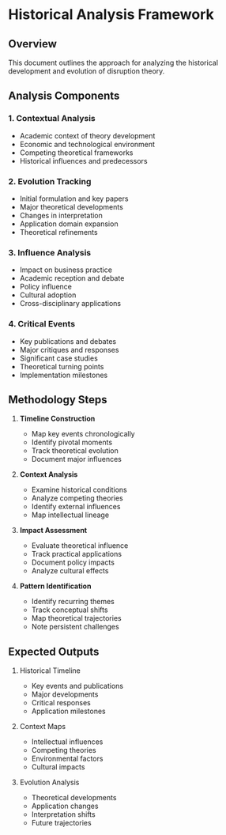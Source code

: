 # Historical Analysis Framework

## Overview
This document outlines the approach for analyzing the historical development and evolution of disruption theory.

## Analysis Components

### 1. Contextual Analysis
- Academic context of theory development
- Economic and technological environment
- Competing theoretical frameworks
- Historical influences and predecessors

### 2. Evolution Tracking
- Initial formulation and key papers
- Major theoretical developments
- Changes in interpretation
- Application domain expansion
- Theoretical refinements

### 3. Influence Analysis
- Impact on business practice
- Academic reception and debate
- Policy influence
- Cultural adoption
- Cross-disciplinary applications

### 4. Critical Events
- Key publications and debates
- Major critiques and responses
- Significant case studies
- Theoretical turning points
- Implementation milestones

## Methodology Steps

1. **Timeline Construction**
   - Map key events chronologically
   - Identify pivotal moments
   - Track theoretical evolution
   - Document major influences

2. **Context Analysis**
   - Examine historical conditions
   - Analyze competing theories
   - Identify external influences
   - Map intellectual lineage

3. **Impact Assessment**
   - Evaluate theoretical influence
   - Track practical applications
   - Document policy impacts
   - Analyze cultural effects

4. **Pattern Identification**
   - Identify recurring themes
   - Track conceptual shifts
   - Map theoretical trajectories
   - Note persistent challenges

## Expected Outputs

1. Historical Timeline
   - Key events and publications
   - Major developments
   - Critical responses
   - Application milestones

2. Context Maps
   - Intellectual influences
   - Competing theories
   - Environmental factors
   - Cultural impacts

3. Evolution Analysis
   - Theoretical developments
   - Application changes
   - Interpretation shifts
   - Future trajectories 